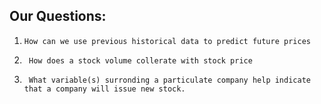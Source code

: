 ## Our Questions:
1.     How can we use previous historical data to predict future prices
2.      How does a stock volume collerate with stock price
3.      What variable(s) surronding a particulate company help indicate that a company will issue new stock.


